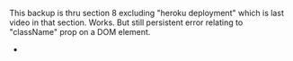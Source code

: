 This backup is thru section 8 excluding "heroku deployment" which is last video in that section.
Works. But still persistent error relating to "className" prop on a DOM element.

-
